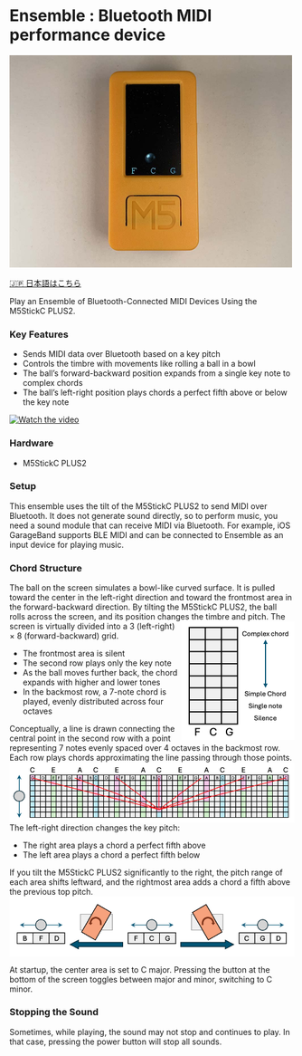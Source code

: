 # Ensemble : Bluetooth MIDI performance device
[<img src="images/ensemble.jpg" width=500>](images/ensemble.jpg)

[🇯🇵 日本語はこちら](README_ja.md)

Play an Ensemble of Bluetooth-Connected MIDI Devices Using the M5StickC PLUS2.

### Key Features
- Sends MIDI data over Bluetooth based on a key pitch
- Controls the timbre with movements like rolling a ball in a bowl
- The ball’s forward-backward position expands from a single key note to complex chords
- The ball’s left-right position plays chords a perfect fifth above or below the key note

[![Watch the video](https://img.youtube.com/vi/gmjMkxfY2N4/0.jpg)](https://www.youtube.com/watch?v=gmjMkxfY2N4)

### Hardware
- M5StickC PLUS2

### Setup
This ensemble uses the tilt of the M5StickC PLUS2 to send MIDI over Bluetooth. It does not generate sound directly, so to perform music, you need a sound module that can receive MIDI via Bluetooth.
For example, iOS GarageBand supports BLE MIDI and can be connected to Ensemble as an input device for playing music.

### Chord Structure
The ball on the screen simulates a bowl-like curved surface. It is pulled toward the center in the left-right direction and toward the frontmost area in the forward-backward direction.
By tilting the M5StickC PLUS2, the ball rolls across the screen, and its position changes the timbre and pitch.
<img src="images/area.png" align="right" width="200">
The screen is virtually divided into a 3 (left-right) × 8 (forward-backward) grid.
- The frontmost area is silent
- The second row plays only the key note
- As the ball moves further back, the chord expands with higher and lower tones
- In the backmost row, a 7-note chord is played, evenly distributed across four octaves

Conceptually, a line is drawn connecting the central point in the second row with a point representing 7 notes evenly spaced over 4 octaves in the backmost row.
Each row plays chords approximating the line passing through those points.
<img src="images/code1.png" align="center" width="850">
The left-right direction changes the key pitch:
- The right area plays a chord a perfect fifth above
- The left area plays a chord a perfect fifth below

If you tilt the M5StickC PLUS2 significantly to the right, the pitch range of each area shifts leftward, and the rightmost area adds a chord a fifth above the previous top pitch.
<img src="images/code2.png" align="center" width="850">

At startup, the center area is set to C major.
Pressing the button at the bottom of the screen toggles between major and minor, switching to C minor.

### Stopping the Sound
Sometimes, while playing, the sound may not stop and continues to play.
In that case, pressing the power button will stop all sounds.


